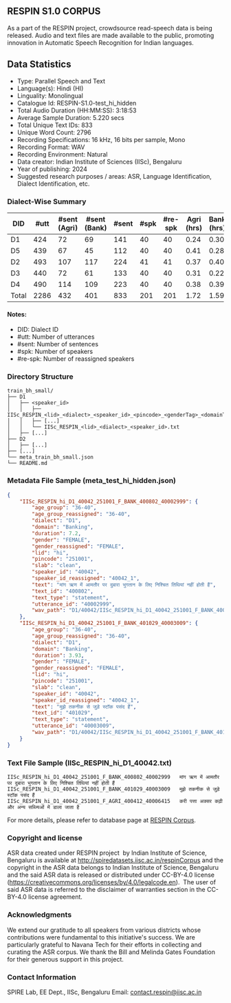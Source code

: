 ## RESPIN S1.0 CORPUS ##

As a part of the RESPIN project, crowdsource read-speech data is being released. Audio and text files
are made available to the public, promoting innovation in Automatic Speech Recognition for Indian languages.

## Data Statistics ##

- Type: Parallel Speech and Text
- Language(s): Hindi (HI)
- Linguality: Monolingual
- Catalogue Id: RESPIN-S1.0-test_hi_hidden
- Total Audio Duration (HH:MM:SS): 3:18:53
- Average Sample Duration: 5.220 secs
- Total Unique Text IDs: 833
- Unique Word Count: 2796
- Recording Specifications: 16 kHz, 16 bits per sample, Mono
- Recording Format: WAV
- Recording Environment: Natural
- Data creator: Indian Institute of Sciences (IISc), Bengaluru
- Year of publishing: 2024
- Suggested research purposes / areas: ASR, Language Identification, Dialect Identification, etc.

### Dialect-Wise Summary ###
| DID   | #utt | #sent (Agri) | #sent (Bank) | #sent | #spk | #re-spk | Agri (hrs) | Bank (hrs) | Total (hrs) |
|-------|------|--------------|--------------|-------|------|---------|------------|------------|-------------|
| D1 | 424 | 72 | 69 | 141 | 40 | 40 | 0.24 | 0.30 | 0.54 |
| D5 | 439 | 67 | 45 | 112 | 40 | 40 | 0.41 | 0.28 | 0.69 |
| D2 | 493 | 107 | 117 | 224 | 41 | 41 | 0.37 | 0.40 | 0.78 |
| D3 | 440 | 72 | 61 | 133 | 40 | 40 | 0.31 | 0.22 | 0.53 |
| D4 | 490 | 114 | 109 | 223 | 40 | 40 | 0.38 | 0.39 | 0.78 |
| Total | 2286 | 432 | 401 | 833 | 201 | 201 | 1.72 | 1.59 | 3.31 |



#### Notes:
- DID: Dialect ID
- #utt: Number of utterances
- #sent: Number of sentences
- #spk: Number of speakers
- #re-spk: Number of reassigned speakers

### Directory Structure ###
```
train_bh_small/
├── D1
│   ├── <speaker_id>
│   │   ├── IISc_RESPIN_<lid>_<dialect>_<speaker_id>_<pincode>_<genderTag>_<domainTag>_<text_id>_<uttid>.wav
│   │   ├── [...]
│   │   └── IISc_RESPIN_<lid>_<dialect>_<speaker_id>.txt
│   ├── [...]
├── D2
│   ├── [...]
├── [...]
└── meta_train_bh_small.json
└── README.md
```

### Metadata File Sample (meta_test_hi_hidden.json) ###

```json
{
    "IISc_RESPIN_hi_D1_40042_251001_F_BANK_400802_40002999": {
        "age_group": "36-40",
        "age_group_reassigned": "36-40",
        "dialect": "D1",
        "domain": "Banking",
        "duration": 7.2,
        "gender": "FEMALE",
        "gender_reassigned": "FEMALE",
        "lid": "hi",
        "pincode": "251001",
        "slab": "clean",
        "speaker_id": "40042",
        "speaker_id_reassigned": "40042_1",
        "text": "मांग ऋण में आमतौर पर दुबारा भुगतान के लिए निश्चित तिथियां नहीं होती हैं",
        "text_id": "400802",
        "text_type": "statement",
        "utterance_id": "40002999",
        "wav_path": "D1/40042/IISc_RESPIN_hi_D1_40042_251001_F_BANK_400802_40002999.wav"
    },
    "IISc_RESPIN_hi_D1_40042_251001_F_BANK_401029_40003009": {
        "age_group": "36-40",
        "age_group_reassigned": "36-40",
        "dialect": "D1",
        "domain": "Banking",
        "duration": 3.93,
        "gender": "FEMALE",
        "gender_reassigned": "FEMALE",
        "lid": "hi",
        "pincode": "251001",
        "slab": "clean",
        "speaker_id": "40042",
        "speaker_id_reassigned": "40042_1",
        "text": "मुझे तकनीक से जुड़े स्टॉक पसंद हैं",
        "text_id": "401029",
        "text_type": "statement",
        "utterance_id": "40003009",
        "wav_path": "D1/40042/IISc_RESPIN_hi_D1_40042_251001_F_BANK_401029_40003009.wav"
    }
}
```

### Text File Sample (IISc_RESPIN_hi_D1_40042.txt) ###
```
IISc_RESPIN_hi_D1_40042_251001_F_BANK_400802_40002999	मांग ऋण में आमतौर पर दुबारा भुगतान के लिए निश्चित तिथियां नहीं होती हैं
IISc_RESPIN_hi_D1_40042_251001_F_BANK_401029_40003009	मुझे तकनीक से जुड़े स्टॉक पसंद हैं
IISc_RESPIN_hi_D1_40042_251001_F_AGRI_400412_40006415	करी पत्ता अक्सर कढ़ी और अन्य सब्ज्यिओं में डाला जाता है
```

For more details, please refer to database page at [RESPIN Corpus](http://spiredatasets.iisc.ac.in/respinCorpus).

### Copyright and license ###

ASR data created under RESPIN project  by Indian Institute of Science, Bengaluru is available
at http://spiredatasets.iisc.ac.in/respinCorpus and the copyright in the ASR data belongs to
Indian Institute of Science, Bengaluru and the said ASR data is released or distributed under
CC-BY-4.0 license (https://creativecommons.org/licenses/by/4.0/legalcode.en).  The user of
said ASR data is referred to the disclaimer of warranties section in the CC-BY-4.0 license
agreement.


### Acknowledgments ###

We extend our gratitude to all speakers from various districts whose contributions were fundamental to this initiative's success.
We are particularly grateful to Navana Tech for their efforts in collecting and curating the ASR corpus.
We thank the Bill and Melinda Gates Foundation for their generous support in this project.

### Contact Information ###

SPIRE Lab, EE Dept., IISc, Bengaluru
Email: contact.respin@iisc.ac.in